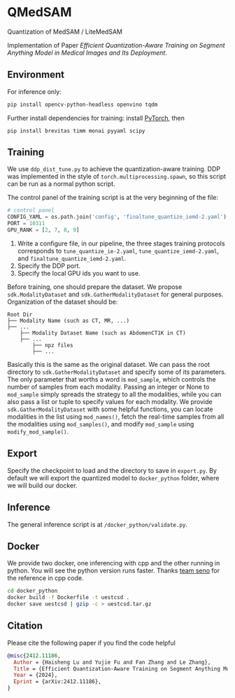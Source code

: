 # QMedSAM
Quantization of MedSAM / LiteMedSAM

Implementation of Paper *Efficient Quantization-Aware Training on Segment Anything Model in Medical Images and Its Deployment*.

## Environment
For inference only:
```bash
pip install opencv-python-headless openvino tqdm
```
Further install dependencies for training: install [PyTorch](https://pytorch.org/get-started/locally/), then
```
pip install brevitas timm monai pyyaml scipy
```

## Training
We use `ddp_dist_tune.py` to achieve the quantization-aware training. DDP was implemented in the style of `torch.multiprocessing.spawn`, so this script can be run as a normal python script.

The control panel of the training script is at the very beginning of the file:
```python
# control panel
CONFIG_YAML = os.path.join('config', 'finaltune_quantize_iemd-2.yaml')
PORT = 10311
GPU_RANK = [2, 7, 8, 9]
```
1. Write a configure file, in our pipeline, the three stages training protocols corresponds to `tune_quantize_ie-2.yaml`, `tune_quantize_iemd-2.yaml`, and `finaltune_quantize_iemd-2.yaml`. 
2. Specify the DDP port.
3. Specify the local GPU ids you want to use.

Before training, one should prepare the dataset. We propose `sdk.ModalityDataset` and `sdk.GatherModalityDataset` for general purposes. Organization of the dataset should be:
```
Root Dir
├── Modality Name (such as CT, MR, ...)
├── ...
    ├── Modality Dataset Name (such as AbdomenCT1K in CT)
    ├── ...
        ├── npz files
        ├── ...
```
Basically this is the same as the original dataset. We can pass the root directory to `sdk.GatherModalityDataset` and specify some of its parameters. The only parameter that worths a word is `mod_sample`, which controls the number of samples from each modality. Passing an integer or None to `mod_sample` simply spreads the strategy to all the modalities, while you can also pass a list or tuple to specify values for each modality. We provide `sdk.GatherModalityDataset` with some helpful functions, you can locate modalities in the list using `mod_names()`, fetch the real-time samples from all the modalities using `mod_samples()`, and modify `mod_sample` using `modify_mod_sample()`.

## Export
Specify the checkpoint to load and the directory to save in `export.py`. By default we will export the quantized model to `docker_python` folder, where we will build our docker.

## Inference
The general inference script is at `/docker_python/validate.py`.

## Docker
We provide two docker, one inferencing with cpp and the other running in python. You will see the python version runs faster. Thanks [team seno](https://github.com/hieplpvip/medficientsam/) for the reference in cpp code.
```bash
cd docker_python
docker build -f Dockerfile -t uestcsd .
docker save uestcsd | gzip -c > uestcsd.tar.gz
```

## Citation
Please cite the following paper if you find the code helpful
```bibtex
@misc{2412.11186,
  Author = {Haisheng Lu and Yujie Fu and Fan Zhang and Le Zhang},
  Title = {Efficient Quantization-Aware Training on Segment Anything Model in Medical Images and Its Deployment},
  Year = {2024},
  Eprint = {arXiv:2412.11186},
}
```
